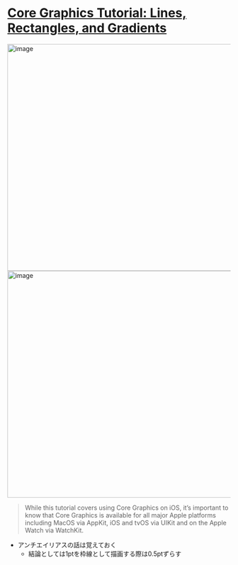 # [Core Graphics Tutorial: Lines, Rectangles, and Gradients](https://www.raywenderlich.com/475829-core-graphics-tutorial-lines-rectangles-and-gradients)

<img width="512" alt="image" src="https://i.imgur.com/H9h2XNL.png">

<img width="512" alt="image" src="https://i.imgur.com/nZiOGLH.png">

> While this tutorial covers using Core Graphics on iOS, it’s important to know that Core Graphics is available for all major Apple platforms including MacOS via AppKit, iOS and tvOS via UIKit and on the Apple Watch via WatchKit.

- アンチエイリアスの話は覚えておく
    - 結論としては1ptを枠線として描画する際は0.5ptずらす
